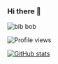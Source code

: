### Hi there 👋

![bib bob](https://user-images.githubusercontent.com/38053682/131028716-92b8a00b-b767-4258-8e28-25f8d094a01f.gif)

![Profile views](https://gpvc.arturio.dev/AlexeySeySey)

[![GitHub stats](https://github-readme-stats.vercel.app/api?username=AlexeySeySey)](https://github.com/anuraghazra/github-readme-stats)

<!--
**AlexeySeySey/AlexeySeySey** is a ✨ _special_ ✨ repository because its `README.md` (this file) appears on your GitHub profile.

Here are some ideas to get you started:

- 🔭 I’m currently working on ...
- 🌱 I’m currently learning ...
- 👯 I’m looking to collaborate on ...
- 🤔 I’m looking for help with ...
- 💬 Ask me about ...
- 📫 How to reach me: ...
- 😄 Pronouns: ...
- ⚡ Fun fact: ...
-->
